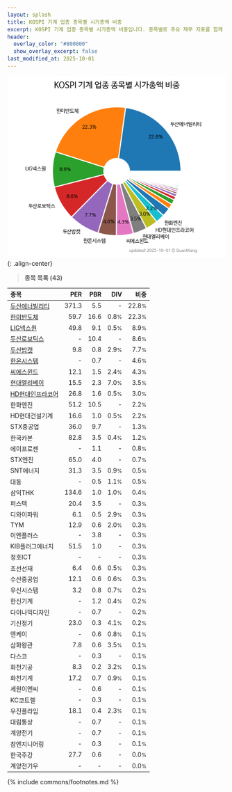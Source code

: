 ```yaml
---
layout: splash
title: KOSPI 기계 업종 종목별 시가총액 비중
excerpt: KOSPI 기계 업종 종목별 시가총액 비중입니다. 종목별로 주요 재무 지표를 함께 표시합니다.
header:
  overlay_color: "#800000"
  show_overlay_excerpt: false
last_modified_at: 2025-10-01
---
```



![KOSPI 기계 업종 종목별 시가총액 비중](/stats/sector/images/kospi_업종_기계_종목.png){: .align-center}


> **종목 목록 (43)**<a id="list"></a>

| **종목** | **PER** | **PBR** | **DIV** | **비중** |
| :------- | ------: | ------: | ------: | -------: |
| [두산에너빌리티](/034020/) | 371.3 | 5.5 | - | 22.8<small>%</small> |
| [한미반도체](/042700/) | 59.7 | 16.6 | 0.8<small>%</small> | 22.3<small>%</small> |
| [LIG넥스원](/079550/) | 49.8 | 9.1 | 0.5<small>%</small> | 8.9<small>%</small> |
| [두산로보틱스](/454910/) | - | 10.4 | - | 8.6<small>%</small> |
| [두산밥캣](/241560/) | 9.8 | 0.8 | 2.9<small>%</small> | 7.7<small>%</small> |
| [한온시스템](/018880/) | - | 0.7 | - | 4.6<small>%</small> |
| [씨에스윈드](/112610/) | 12.1 | 1.5 | 2.4<small>%</small> | 4.3<small>%</small> |
| [현대엘리베이](/017800/) | 15.5 | 2.3 | 7.0<small>%</small> | 3.5<small>%</small> |
| [HD현대인프라코어](/042670/) | 26.8 | 1.6 | 0.5<small>%</small> | 3.0<small>%</small> |
| 한화엔진 | 51.2 | 10.5 | - | 2.2<small>%</small> |
| HD현대건설기계 | 16.6 | 1.0 | 0.5<small>%</small> | 2.2<small>%</small> |
| STX중공업 | 36.0 | 9.7 | - | 1.3<small>%</small> |
| 한국카본 | 82.8 | 3.5 | 0.4<small>%</small> | 1.2<small>%</small> |
| 에이프로젠 | - | 1.1 | - | 0.8<small>%</small> |
| STX엔진 | 65.0 | 4.0 | - | 0.7<small>%</small> |
| SNT에너지 | 31.3 | 3.5 | 0.9<small>%</small> | 0.5<small>%</small> |
| 대동 | - | 0.5 | 1.1<small>%</small> | 0.5<small>%</small> |
| 삼익THK | 134.6 | 1.0 | 1.0<small>%</small> | 0.4<small>%</small> |
| 퍼스텍 | 20.4 | 3.5 | - | 0.3<small>%</small> |
| 디와이파워 | 6.1 | 0.5 | 2.9<small>%</small> | 0.3<small>%</small> |
| TYM | 12.9 | 0.6 | 2.0<small>%</small> | 0.3<small>%</small> |
| 이엔플러스 | - | 3.8 | - | 0.3<small>%</small> |
| KIB플러그에너지 | 51.5 | 1.0 | - | 0.3<small>%</small> |
| 청호ICT | - | - | - | 0.3<small>%</small> |
| 조선선재 | 6.4 | 0.6 | 0.5<small>%</small> | 0.3<small>%</small> |
| 수산중공업 | 12.1 | 0.6 | 0.6<small>%</small> | 0.3<small>%</small> |
| 우신시스템 | 3.2 | 0.8 | 0.7<small>%</small> | 0.2<small>%</small> |
| 한신기계 | - | 1.2 | 0.4<small>%</small> | 0.2<small>%</small> |
| 다이나믹디자인 | - | 0.7 | - | 0.2<small>%</small> |
| 기신정기 | 23.0 | 0.3 | 4.1<small>%</small> | 0.2<small>%</small> |
| 엔케이 | - | 0.6 | 0.8<small>%</small> | 0.1<small>%</small> |
| 삼화왕관 | 7.8 | 0.6 | 3.5<small>%</small> | 0.1<small>%</small> |
| 다스코 | - | 0.3 | - | 0.1<small>%</small> |
| 화천기공 | 8.3 | 0.2 | 3.2<small>%</small> | 0.1<small>%</small> |
| 화천기계 | 17.2 | 0.7 | 0.9<small>%</small> | 0.1<small>%</small> |
| 세원이앤씨 | - | 0.6 | - | 0.1<small>%</small> |
| KC코트렐 | - | 0.3 | - | 0.1<small>%</small> |
| 우진플라임 | 18.1 | 0.4 | 2.3<small>%</small> | 0.1<small>%</small> |
| 대림통상 | - | 0.7 | - | 0.1<small>%</small> |
| 계양전기 | - | 0.7 | - | 0.1<small>%</small> |
| 참엔지니어링 | - | 0.3 | - | 0.1<small>%</small> |
| 한국주강 | 27.7 | 0.6 | - | 0.0<small>%</small> |
| 계양전기우 | - | - | - | 0.0<small>%</small> |

{% include commons/footnotes.md %}